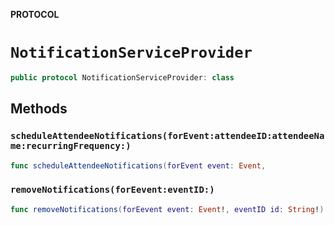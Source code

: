 **PROTOCOL**

# `NotificationServiceProvider`

```swift
public protocol NotificationServiceProvider: class
```

## Methods
### `scheduleAttendeeNotifications(forEvent:attendeeID:attendeeName:recurringFrequency:)`

```swift
func scheduleAttendeeNotifications(forEvent event: Event,
```

### `removeNotifications(forEevent:eventID:)`

```swift
func removeNotifications(forEevent event: Event!, eventID id: String!)
```
